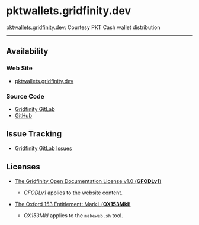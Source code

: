 # pktwallets.gridfinity.dev

[pktwallets.gridfinity.dev](https://pktwallets.gridfinity.dev): Courtesy PKT
Cash wallet distribution

---

## Availability

### Web Site

- [pktwallets.gridfinity.dev](https://pktwallets.gridfinity.dev)

### Source Code

- [Gridfinity GitLab](https://gitlab.gridfinity.com/pktwallets/pktwallets.gridfinity.dev)
- [GitHub](https://github.com/gridfinity/pktwallets.gridfinity.dev)

## Issue Tracking

- [Gridfinity GitLab Issues](https://gitlab.gridfinity.com/pktwallets/pktwallets.gridfinity.dev/-/issues)

## Licenses

- [The Gridfinity Open Documentation License v1.0 (**GFODLv1**)](https://gitlab.gridfinity.com/pktwallets/pktwallets.gridfinity.dev/-/blob/master/LICENSE)

  - _GFODLv1_ applies to the website content.

- [The Oxford 153 Entitlement: Mark I (**OX153MkI**)](https://gitlab.gridfinity.com/pktwallets/pktwallets.gridfinity.dev/-/blob/master/LICENSE.153)

  - _OX153MkI_ applies to the `makeweb.sh` tool.
